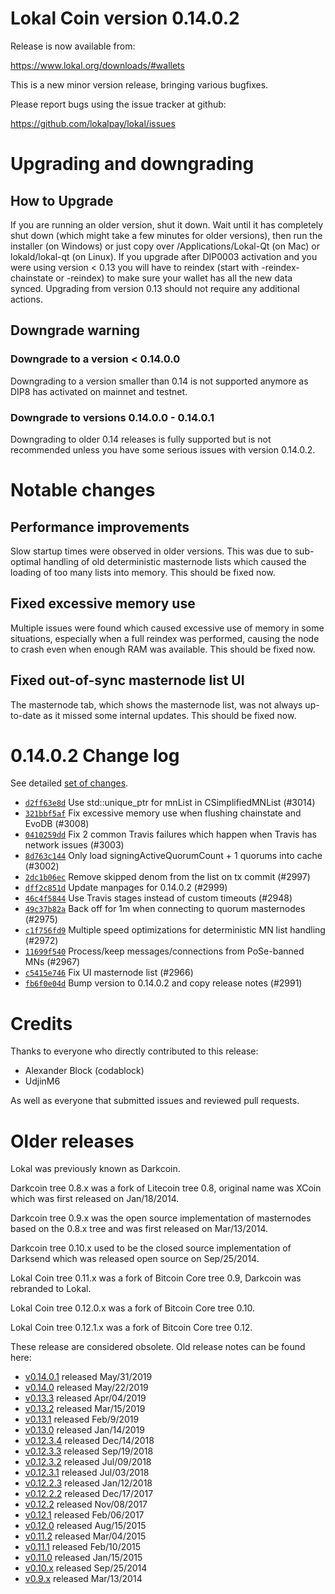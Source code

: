 Lokal Coin version 0.14.0.2
==========================

Release is now available from:

  <https://www.lokal.org/downloads/#wallets>

This is a new minor version release, bringing various bugfixes.

Please report bugs using the issue tracker at github:

  <https://github.com/lokalpay/lokal/issues>


Upgrading and downgrading
=========================

How to Upgrade
--------------

If you are running an older version, shut it down. Wait until it has completely
shut down (which might take a few minutes for older versions), then run the
installer (on Windows) or just copy over /Applications/Lokal-Qt (on Mac) or
lokald/lokal-qt (on Linux). If you upgrade after DIP0003 activation and you were
using version < 0.13 you will have to reindex (start with -reindex-chainstate
or -reindex) to make sure your wallet has all the new data synced. Upgrading from
version 0.13 should not require any additional actions.

Downgrade warning
-----------------

### Downgrade to a version < 0.14.0.0

Downgrading to a version smaller than 0.14 is not supported anymore as DIP8 has
activated on mainnet and testnet.

### Downgrade to versions 0.14.0.0 - 0.14.0.1

Downgrading to older 0.14 releases is fully supported but is not
recommended unless you have some serious issues with version 0.14.0.2.

Notable changes
===============

Performance improvements
------------------------
Slow startup times were observed in older versions. This was due to sub-optimal handling of old
deterministic masternode lists which caused the loading of too many lists into memory. This should be
fixed now.

Fixed excessive memory use
--------------------------
Multiple issues were found which caused excessive use of memory in some situations, especially when
a full reindex was performed, causing the node to crash even when enough RAM was available. This should
be fixed now.

Fixed out-of-sync masternode list UI
------------------------------------
The masternode tab, which shows the masternode list, was not always up-to-date as it missed some internal
updates. This should be fixed now.

0.14.0.2 Change log
===================

See detailed [set of changes](https://github.com/lokalpay/lokal/compare/v0.14.0.1...lokalpay:v0.14.0.2).

- [`d2ff63e8d`](https://github.com/lokalpay/lokal/commit/d2ff63e8d) Use std::unique_ptr for mnList in CSimplifiedMNList (#3014)
- [`321bbf5af`](https://github.com/lokalpay/lokal/commit/321bbf5af) Fix excessive memory use when flushing chainstate and EvoDB (#3008)
- [`0410259dd`](https://github.com/lokalpay/lokal/commit/0410259dd) Fix 2 common Travis failures which happen when Travis has network issues (#3003)
- [`8d763c144`](https://github.com/lokalpay/lokal/commit/8d763c144) Only load signingActiveQuorumCount + 1 quorums into cache (#3002)
- [`2dc1b06ec`](https://github.com/lokalpay/lokal/commit/2dc1b06ec) Remove skipped denom from the list on tx commit (#2997)
- [`dff2c851d`](https://github.com/lokalpay/lokal/commit/dff2c851d) Update manpages for 0.14.0.2 (#2999)
- [`46c4f5844`](https://github.com/lokalpay/lokal/commit/46c4f5844) Use Travis stages instead of custom timeouts (#2948)
- [`49c37b82a`](https://github.com/lokalpay/lokal/commit/49c37b82a) Back off for 1m when connecting to quorum masternodes (#2975)
- [`c1f756fd9`](https://github.com/lokalpay/lokal/commit/c1f756fd9) Multiple speed optimizations for deterministic MN list handling (#2972)
- [`11699f540`](https://github.com/lokalpay/lokal/commit/11699f540) Process/keep messages/connections from PoSe-banned MNs (#2967)
- [`c5415e746`](https://github.com/lokalpay/lokal/commit/c5415e746) Fix UI masternode list (#2966)
- [`fb6f0e04d`](https://github.com/lokalpay/lokal/commit/fb6f0e04d) Bump version to 0.14.0.2 and copy release notes (#2991)

Credits
=======

Thanks to everyone who directly contributed to this release:

- Alexander Block (codablock)
- UdjinM6

As well as everyone that submitted issues and reviewed pull requests.

Older releases
==============

Lokal was previously known as Darkcoin.

Darkcoin tree 0.8.x was a fork of Litecoin tree 0.8, original name was XCoin
which was first released on Jan/18/2014.

Darkcoin tree 0.9.x was the open source implementation of masternodes based on
the 0.8.x tree and was first released on Mar/13/2014.

Darkcoin tree 0.10.x used to be the closed source implementation of Darksend
which was released open source on Sep/25/2014.

Lokal Coin tree 0.11.x was a fork of Bitcoin Core tree 0.9,
Darkcoin was rebranded to Lokal.

Lokal Coin tree 0.12.0.x was a fork of Bitcoin Core tree 0.10.

Lokal Coin tree 0.12.1.x was a fork of Bitcoin Core tree 0.12.

These release are considered obsolete. Old release notes can be found here:

- [v0.14.0.1](https://github.com/lokalpay/lokal/blob/master/doc/release-notes/lokal/release-notes-0.14.0.1.md) released May/31/2019
- [v0.14.0](https://github.com/lokalpay/lokal/blob/master/doc/release-notes/lokal/release-notes-0.14.0.md) released May/22/2019
- [v0.13.3](https://github.com/lokalpay/lokal/blob/master/doc/release-notes/lokal/release-notes-0.13.3.md) released Apr/04/2019
- [v0.13.2](https://github.com/lokalpay/lokal/blob/master/doc/release-notes/lokal/release-notes-0.13.2.md) released Mar/15/2019
- [v0.13.1](https://github.com/lokalpay/lokal/blob/master/doc/release-notes/lokal/release-notes-0.13.1.md) released Feb/9/2019
- [v0.13.0](https://github.com/lokalpay/lokal/blob/master/doc/release-notes/lokal/release-notes-0.13.0.md) released Jan/14/2019
- [v0.12.3.4](https://github.com/lokalpay/lokal/blob/master/doc/release-notes/lokal/release-notes-0.12.3.4.md) released Dec/14/2018
- [v0.12.3.3](https://github.com/lokalpay/lokal/blob/master/doc/release-notes/lokal/release-notes-0.12.3.3.md) released Sep/19/2018
- [v0.12.3.2](https://github.com/lokalpay/lokal/blob/master/doc/release-notes/lokal/release-notes-0.12.3.2.md) released Jul/09/2018
- [v0.12.3.1](https://github.com/lokalpay/lokal/blob/master/doc/release-notes/lokal/release-notes-0.12.3.1.md) released Jul/03/2018
- [v0.12.2.3](https://github.com/lokalpay/lokal/blob/master/doc/release-notes/lokal/release-notes-0.12.2.3.md) released Jan/12/2018
- [v0.12.2.2](https://github.com/lokalpay/lokal/blob/master/doc/release-notes/lokal/release-notes-0.12.2.2.md) released Dec/17/2017
- [v0.12.2](https://github.com/lokalpay/lokal/blob/master/doc/release-notes/lokal/release-notes-0.12.2.md) released Nov/08/2017
- [v0.12.1](https://github.com/lokalpay/lokal/blob/master/doc/release-notes/lokal/release-notes-0.12.1.md) released Feb/06/2017
- [v0.12.0](https://github.com/lokalpay/lokal/blob/master/doc/release-notes/lokal/release-notes-0.12.0.md) released Aug/15/2015
- [v0.11.2](https://github.com/lokalpay/lokal/blob/master/doc/release-notes/lokal/release-notes-0.11.2.md) released Mar/04/2015
- [v0.11.1](https://github.com/lokalpay/lokal/blob/master/doc/release-notes/lokal/release-notes-0.11.1.md) released Feb/10/2015
- [v0.11.0](https://github.com/lokalpay/lokal/blob/master/doc/release-notes/lokal/release-notes-0.11.0.md) released Jan/15/2015
- [v0.10.x](https://github.com/lokalpay/lokal/blob/master/doc/release-notes/lokal/release-notes-0.10.0.md) released Sep/25/2014
- [v0.9.x](https://github.com/lokalpay/lokal/blob/master/doc/release-notes/lokal/release-notes-0.9.0.md) released Mar/13/2014

